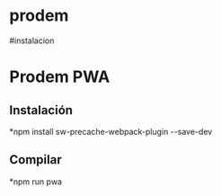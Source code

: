 # prodem
#instalacion

Prodem PWA
==========

Instalación
-----------

*npm install sw-precache-webpack-plugin --save-dev

Compilar
--------
*npm run pwa